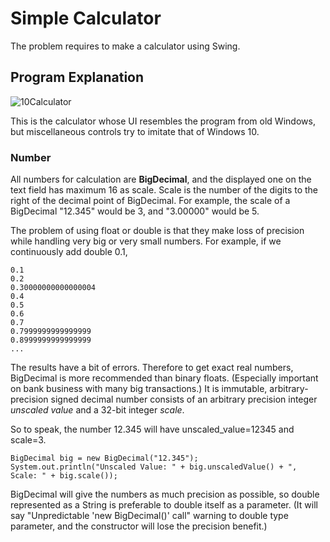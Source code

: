 # Simple Calculator

The problem requires to make a calculator using Swing.

## Program Explanation
![10Calculator](https://user-images.githubusercontent.com/48712088/149197908-4ec9d294-2554-4cac-9d54-76d5e9768178.png)

This is the calculator whose UI resembles the program from old Windows, but miscellaneous controls try to imitate that of Windows 10.

### Number
All numbers for calculation are **BigDecimal**, and the displayed one on the text field has maximum 16 as scale. Scale is the number of the digits to the right of the decimal point of BigDecimal. For example, the scale of a BigDecimal "12.345" would be 3, and "3.00000" would be 5.

The problem of using float or double is that they make loss of precision while handling very big or very small numbers. For example, if we continuously add double 0.1,

    0.1
    0.2
    0.30000000000000004
    0.4
    0.5
    0.6
    0.7
    0.7999999999999999
    0.8999999999999999
    ...
    
The results have a bit of errors. Therefore to get exact real numbers, BigDecimal is more recommended than binary floats. (Especially important on bank business with many big transactions.) It is immutable, arbitrary-precision signed decimal number consists of an arbitrary precision integer *unscaled value* and a 32-bit integer *scale*.

So to speak, the number 12.345 will have unscaled_value=12345 and scale=3.

    BigDecimal big = new BigDecimal("12.345");
    System.out.println("Unscaled Value: " + big.unscaledValue() + ", Scale: " + big.scale());
    
BigDecimal will give the numbers as much precision as possible, so double represented as a String is preferable to double itself as a parameter. (It will say "Unpredictable 'new BigDecimal()' call" warning to double type parameter, and the constructor will lose the precision benefit.)

